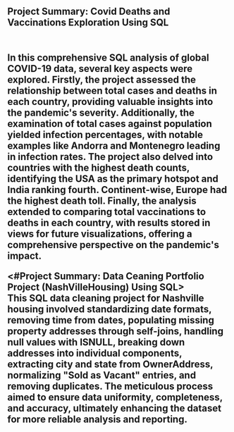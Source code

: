 <h2>Project Summary: Covid Deaths and Vaccinations Exploration Using SQL<h2/><br/>
In this comprehensive SQL analysis of global COVID-19 data, several key aspects were explored. Firstly, the project assessed the relationship between total cases and deaths in each country, providing valuable insights into the pandemic's severity. Additionally, the examination of total cases against population yielded infection percentages, with notable examples like Andorra and Montenegro leading in infection rates. The project also delved into countries with the highest death counts, identifying the USA as the primary hotspot and India ranking fourth. Continent-wise, Europe had the highest death toll. Finally, the analysis extended to comparing total vaccinations to deaths in each country, with results stored in views for future visualizations, offering a comprehensive perspective on the pandemic's impact.

<#Project Summary: Data Ceaning Portfolio Project (NashVilleHousing) Using SQL><br/>
This SQL data cleaning project for Nashville housing involved standardizing date formats, removing time from dates, populating missing property addresses through self-joins, handling null values with ISNULL, breaking down addresses into individual components, extracting city and state from OwnerAddress, normalizing "Sold as Vacant" entries, and removing duplicates. The meticulous process aimed to ensure data uniformity, completeness, and accuracy, ultimately enhancing the dataset for more reliable analysis and reporting.
